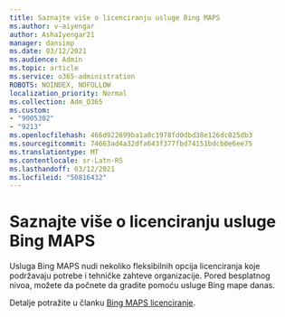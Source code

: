 ```yaml
---
title: Saznajte više o licenciranju usluge Bing MAPS
ms.author: v-aiyengar
author: AshaIyengar21
manager: dansimp
ms.date: 03/12/2021
ms.audience: Admin
ms.topic: article
ms.service: o365-administration
ROBOTS: NOINDEX, NOFOLLOW
localization_priority: Normal
ms.collection: Adm_O365
ms.custom:
- "9005302"
- "9213"
ms.openlocfilehash: 466d922699ba1a0c1978fd0dbd38e126dc025db3
ms.sourcegitcommit: 74663ad4a32dfa643f377fbd74151bdcb0e6ee75
ms.translationtype: MT
ms.contentlocale: sr-Latn-RS
ms.lasthandoff: 03/12/2021
ms.locfileid: "50816432"
---
```

# <a name="learn-about-bing-maps-licensing"></a>Saznajte više o licenciranju usluge Bing MAPS

Usluga Bing MAPS nudi nekoliko fleksibilnih opcija licenciranja koje podržavaju potrebe i tehničke zahteve organizacije. Pored besplatnog nivoa, možete da počnete da gradite pomoću usluge Bing mape danas.

Detalje potražite u članku [Bing MAPS licenciranje](https://go.microsoft.com/fwlink/?linkid=2150203).
